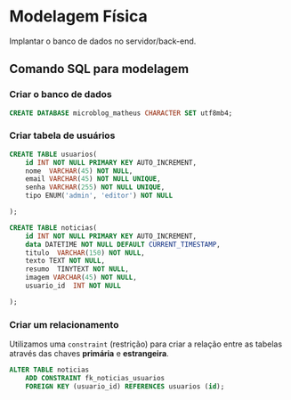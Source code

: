 # Modelagem Física

Implantar o banco de dados no servidor/back-end.

## Comando SQL para modelagem

### Criar o banco de dados

```sql
CREATE DATABASE microblog_matheus CHARACTER SET utf8mb4;
```


### Criar tabela de usuários

```sql
CREATE TABLE usuarios(
    id INT NOT NULL PRIMARY KEY AUTO_INCREMENT,
    nome  VARCHAR(45) NOT NULL,
    email VARCHAR(45) NOT NULL UNIQUE,
    senha VARCHAR(255) NOT NULL UNIQUE,
    tipo ENUM('admin', 'editor') NOT NULL

);
```

```sql
CREATE TABLE noticias(
    id INT NOT NULL PRIMARY KEY AUTO_INCREMENT,
    data DATETIME NOT NULL DEFAULT CURRENT_TIMESTAMP,
    titulo  VARCHAR(150) NOT NULL,
    texto TEXT NOT NULL,
    resumo  TINYTEXT NOT NULL,
    imagem VARCHAR(45) NOT NULL,
    usuario_id  INT NOT NULL

);
```


### Criar um relacionamento


Utilizamos uma `constraint` (restrição) para criar a relação entre as tabelas através das chaves **primária** e **estrangeira**.

```sql
ALTER TABLE noticias
    ADD CONSTRAINT fk_noticias_usuarios
    FOREIGN KEY (usuario_id) REFERENCES usuarios (id);
```